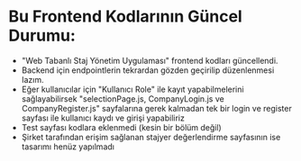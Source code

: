 # Bu Frontend Kodlarının Güncel Durumu:

- "Web Tabanlı Staj Yönetim Uygulaması" frontend kodları güncellendi. 
- Backend için endpointlerin tekrardan gözden geçirilip düzenlenmesi lazım.
- Eğer kullanıcılar için "Kullanıcı Role" ile kayıt yapabilmelerini sağlayabilirsek "selectionPage.js, CompanyLogin.js ve CompanyRegister.js" 
   sayfalarına gerek kalmadan tek bir login ve register sayfası ile kullanıcı kaydı ve girişi yapabiliriz
- Test sayfası kodlara eklenmedi (kesin bir bölüm değil)
- Şirket tarafından erişim sağlanan stajyer değerlendirme sayfasının ise tasarımı henüz yapılmadı
